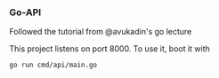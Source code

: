 ### Go-API

Followed the tutorial from @avukadin's go lecture

This project listens on port 8000. To use it, boot it with

```golang
go run cmd/api/main.go
```
